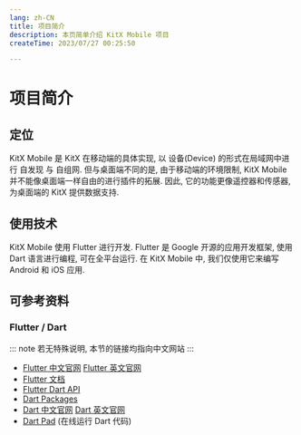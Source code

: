 ```yaml
---
lang: zh-CN
title: 项目简介
description: 本页简单介绍 KitX Mobile 项目
createTime: 2023/07/27 00:25:50

---
```


# 项目简介

## 定位

KitX Mobile 是 KitX 在移动端的具体实现, 以 设备(Device) 的形式在局域网中进行 自发现 与 自组网. 但与桌面端不同的是, 由于移动端的环境限制, KitX Mobile 并不能像桌面端一样自由的进行插件的拓展. 因此, 它的功能更像遥控器和传感器, 为桌面端的 KitX 提供数据支持.

## 使用技术

KitX Mobile 使用 Flutter 进行开发. Flutter 是 Google 开源的应用开发框架, 使用 Dart 语言进行编程, 可在全平台运行. 在 KitX Mobile 中, 我们仅使用它来编写 Android 和 iOS 应用.

## 可参考资料

### Flutter / Dart

::: note
若无特殊说明, 本节的链接均指向中文网站
:::

- [Flutter 中文官网](https://flutter.cn/)  [Flutter 英文官网](https://flutter.dev/)
- [Flutter 文档](https://flutter.cn/docs)
- [Flutter Dart API](https://api.flutter-io.cn/index.html)
- [Dart Packages](https://pub.flutter-io.cn/)
- [Dart 中文官网](https://dart.cn/)  [Dart 英文官网](https://dart.dev/)
- [Dart Pad](https://dartpad.cn/) (在线运行 Dart 代码)
